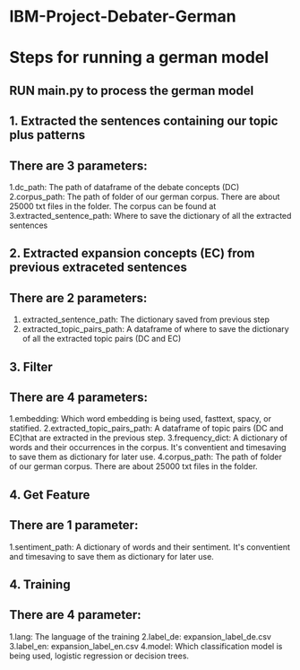 # IBM-Project-Debater-German

# Steps for running a german model
RUN main.py to process the german model
---------------------------------------
## 1. Extracted the sentences containing our topic plus patterns
There are 3 parameters:
---------------------------------------
1.dc_path: The path of dataframe of the debate concepts (DC)
2.corpus_path: The path of folder of our german corpus. There are about 25000 txt files in the folder. The corpus can be found at 
3.extracted_sentence_path: Where to save the dictionary of all the extracted sentences
## 2. Extracted expansion concepts (EC) from previous extraceted sentences
There are 2 parameters:
---------------------------------------
1. extracted_sentence_path: The dictionary saved from previous step
2. extracted_topic_pairs_path: A dataframe of where to save the dictionary of all the extracted topic pairs (DC and EC)
## 3. Filter
There are 4 parameters:
---------------------------------------
1.embedding: Which word embedding is being used, fasttext, spacy, or statified. 
2.extracted_topic_pairs_path: A dataframe of topic pairs (DC and EC)that are extracted in the previous step.
3.frequency_dict: A dictionary of words and their occurrences in the corpus. It's conventient and timesaving to save them as dictionary for later use.
4.corpus_path: The path of folder of our german corpus. There are about 25000 txt files in the folder.
## 4. Get Feature
There are 1 parameter:
---------------------------------------
1.sentiment_path: A dictionary of words and their sentiment. It's conventient and timesaving to save them as dictionary for later use.
## 4. Training
There are 4 parameter:
---------------------------------------
1.lang: The language of the training
2.label_de: expansion_label_de.csv
3.label_en: expansion_label_en.csv
4.model: Which classification model is being used, logistic regression or decision trees.
